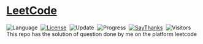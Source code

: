# [LeetCode](https://leetcode.com/problemset/all/)
![Language](https://img.shields.io/badge/language-Python%20%2F%20Modern%20C++-orange.svg)&nbsp;
[![License](https://img.shields.io/badge/license-MIT-blue.svg)](./LICENSE.md)&nbsp;
![Update](https://img.shields.io/badge/update-weekly-green.svg)&nbsp;
![Progress](https://img.shields.io/badge/progress-0%20%2F%202673-ff69b4.svg)&nbsp;
[![SayThanks](https://img.shields.io/badge/say-thanks-ff69f4.svg)](https://saythanks.io/to/king11223344)&nbsp;
![Visitors](https://visitor-badge.laobi.icu/badge?page_id=king11223344.leetcode.solutions)
This repo has the solution of question done by me on the platform leetcode
